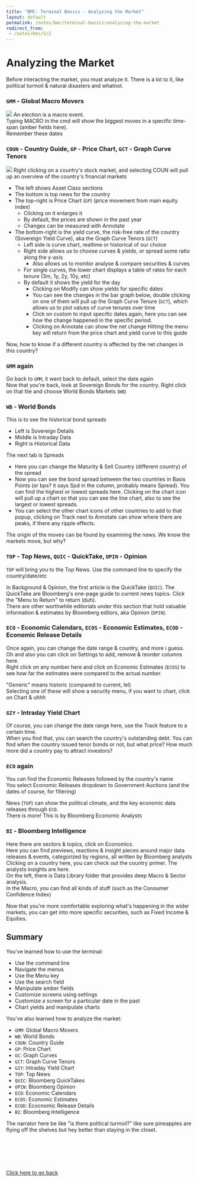 ```yaml
---
title: "BMC: Terminal Basics - Analyzing the Market"
layout: default
permalink: /notes/bmc/terminal-basics/analyzing-the-market
redirect_from:
 - /notes/bmc/5/2
---
```


# Analyzing the Market

Before interacting the market, you must analyze it. There is a lot to it, like political turmoil & natural disasters and whatnot. 

### `GMM` - Global Macro Movers
![](https://github.com/arialhamed/static/blob/main/images/notes/bmc/5-2-1.png?raw=true)
An election is a macro event.  
Typing MACRO in the cmd will show the biggest moves in a specific time-span (amber fields here).  
Remember these dates  

### `COUN` - Country Guide, `GP` - Price Chart, `GCT` - Graph Curve Tenors
![](https://github.com/arialhamed/static/blob/main/images/notes/bmc/5-2-2.png?raw=true)
Right clicking on a country's stock market, and selecting COUN will pull up an overview of the country's financial markets
- The left shows Asset Class sections
- The bottom is top news for the country
- The top-right is Price Chart (`GP`) (price movement from main equity index)
	- Clicking on it enlarges it 
	- By default, the prices are shown in the past year
	- Changes can be measured with Annotate
- The bottom-right is the yield curve, the risk-free rate of the country (Sovereign Yield Curve), aka the Graph Curve Tenors (`GCT`)
	- Left side is curve chart, realtime or historical of our choice
	- Right side allows us to choose curves & yields, or spread some ratio along the y-axis
		- Also allows us to monitor analyse & compare securities & curves
	- For single curves, the lower chart displays a table of rates for each tenure (3m, 1y, 2y, 10y, etc)
	- By default it shows the yield for the day
		- Clicking on Modify can show yields for specific dates
		- You can see the changes in the bar graph below, double clicking on one of them will pull up the Graph Curve Tenure (`GCT`), which allows us to plot values of curve tenures over time
		- Click on custom to input specific dates again, here you can see how the change happened in the specific period.
		- Clicking on Annotate can show the net change
Hitting the menu key will return from the price chart and yield curve to this guide

Now, how to know if a different country is affected by the net changes in this country?

### `GMM` again
Go back to `GMM`, it went back to default, select the date again  
Now that you're back, look at Sovereign Bonds for the country. Right click on that tile and choose World Bonds Markets (`WB`)

### `WB` - World Bonds
This is to see the historical bond spreads
- Left is Sovereign Details
- Middle is Intraday Data
- Right is Historical Data

The next tab is Spreads
- Here you can change the Maturity & Sell Country (different country) of the spread
- Now you can see the bond spread between the two countries in Basis Points (or bps? it says Spd in the column, probably means Spread). You can find the highest or lowest spreads here. Clicking on the chart icon will pull up a chart so that you can see the line chart, also to see the largest or lowest spreads.
- You can select the other chart icons of other countries to add to that popup, clicking on Track next to Annotate can show where there are peaks, if there any ripple effects.

The origin of the moves can be found by examining the news. We know the markets move, but why?

### `TOP` - Top News, `QUIC` - QuickTake, `OPIN` - Opinion
`TOP` will bring you to the Top News. Use the command line to specify the country/date/etc

In Background & Opinion, the first article is the QuickTake (`QUIC`). The QuickTake are Bloomberg's one-page guide to current news topics. Click the "Menu to Return" to return (duh).   
There are other worthwhile editorials under this section that hold valuable information & estimates by Bloomberg editors, aka Opinion (`OPIN`). 

### `ECO` - Economic Calendars, `ECOS` - Economic Estimates, `ECOD` - Economic Release Details
Once again, you can change the date range & country, and more i guess. Oh and also you can click on Settings to add, remove & reorder columns here.  
Right click on any number here and click on Economic Estimates (`ECOS`) to see how far the estimates were compared to the actual number. 

"Generic" means historic (compared to current, lel)  
Selecting one of these will show a security menu, if you want to chart, click on Chart & uhhh

### `GIY` - Intraday Yield Chart
Of course, you can change the date range here, use the Track feature to a certain time.  
When you find that, you can search the country's outstanding debt. You can find when the country issued tenor bonds or not, but what price? How much more did a country pay to attract investors?

### `ECO` again
You can find the Economic Releases followed by the country's name  
You select Economic Releases dropdown to Government Auctions (and the dates of course, for filtering)

News (`TOP`) can show the political climate, and the key economic data releases through `ECO`.  
There is more! This is by Bloomberg Economic Analysts

### `BI` - Bloomberg Intelligence
Here there are sectors & topics, click on Economics.  
Here you can find previews, reactions & insight pieces around major data releases & events, categorized by regions, all written by Bloomberg analysts  
Clicking on a country here, you can check out the country primer. The analysts insights are here.  
On the left, there is Data Library folder that provides deep Macro & Sector analysis.  
In the Macro, you can find all kinds of stuff (such as the Consumer Confidence Index)  

Now that you're more comfortable exploring what's happening in the wider markets, you can get into more specific securities, such as Fixed Income & Equities.

## Summary 
You've learned how to use the terminal:
- Use the command line
- Navigate the menus
- Use the Menu key
- Use the search field 
- Manipulate amber fields
- Customize screens using settings
- Customize a screen for a particular date in the past
- Chart yields and manipulate charts

You've also learned how to analyze the market:
- `GMM`: Global Macro Movers
- `WB`: World Bonds
- `COUN`: Country Guide
- `GP`: Price Chart
- `GC`: Graph Curves
- `GCT`: Graph Curve Tenors
- `GIY`: Intraday Yield Chart
- `TOP`: Top News
- `QUIC`: Bloomberg QuickTakes
- `OPIN`: Bloomberg Opinion
- `ECO`: Economic Calendars
- `ECOS`: Economic Estimates
- `ECOD`: Ecocnomic Release Details
- `BI`: Bloomberg Intelligence

The narrator here be like "is there political turmoil?" like sure pineapples are flying off the shelves but hey better than staying in the closet.

<br><br><br><br><br>
[Click here to go back](..)